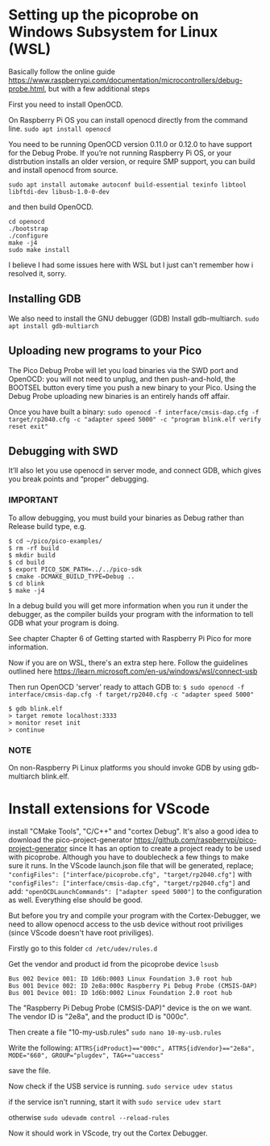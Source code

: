 # Setting up the picoprobe on Windows Subsystem for Linux (WSL)

Basically follow the online guide https://www.raspberrypi.com/documentation/microcontrollers/debug-probe.html, 
but with a few additional steps

First you need to install OpenOCD.

On Raspberry Pi OS you can install openocd directly from the command line.
```sudo apt install openocd```

You need to be running OpenOCD version 0.11.0 or 0.12.0 to have support for the Debug Probe. If you’re not running Raspberry Pi OS, or your distrbution installs an older version, or require SMP support, you can build and install openocd from source.

```sudo apt install automake autoconf build-essential texinfo libtool libftdi-dev libusb-1.0-0-dev```

and then build OpenOCD.
```git clone https://github.com/raspberrypi/openocd.git --branch rp2040 --depth=1 --no-single-branch
cd openocd
./bootstrap
./configure
make -j4
sudo make install
```

I believe I had some issues here with WSL but I just can't remember how i resolved it, sorry.

## Installing GDB

We also need to install the GNU debugger (GDB)
Install gdb-multiarch.
```sudo apt install gdb-multiarch```

## Uploading new programs to your Pico

The Pico Debug Probe will let you load binaries via the SWD port and OpenOCD: you will not need to unplug, and then push-and-hold, the BOOTSEL button every time you push a new binary to your Pico. Using the Debug Probe uploading new binaries is an entirely hands off affair.

Once you have built a binary:
```sudo openocd -f interface/cmsis-dap.cfg -f target/rp2040.cfg -c "adapter speed 5000" -c "program blink.elf verify reset exit"```

## Debugging with SWD
It’ll also let you use openocd in server mode, and connect GDB, which gives you break points and “proper” debugging.

### IMPORTANT
To allow debugging, you must build your binaries as Debug rather than Release build type, e.g.
```
$ cd ~/pico/pico-examples/
$ rm -rf build
$ mkdir build
$ cd build
$ export PICO_SDK_PATH=../../pico-sdk
$ cmake -DCMAKE_BUILD_TYPE=Debug ..
$ cd blink
$ make -j4
```
In a debug build you will get more information when you run it under the debugger, as the compiler builds your program with the information to tell GDB what your program is doing.

See chapter Chapter 6 of Getting started with Raspberry Pi Pico for more information.

Now if you are on WSL, there's an extra step here. Follow the guidelines outlined here https://learn.microsoft.com/en-us/windows/wsl/connect-usb 

Then run OpenOCD 'server' ready to attach GDB to:
```$ sudo openocd -f interface/cmsis-dap.cfg -f target/rp2040.cfg -c "adapter speed 5000"```

```
$ gdb blink.elf
> target remote localhost:3333
> monitor reset init
> continue
```
### NOTE
On non-Raspberry Pi Linux platforms you should invoke GDB by using gdb-multiarch blink.elf.

# Install extensions for VScode

install "CMake Tools", "C/C++" and "cortex Debug". It's also a good idea to download the pico-project-generator https://github.com/raspberrypi/pico-project-generator since It has an option to create a project ready to be used with picoprobe. Although you have to doublecheck a few things to make sure it runs. In the VScode launch.json file that will be generated, replace;
```"configFiles": ["interface/picoprobe.cfg", "target/rp2040.cfg"]```
with
```"configFiles": ["interface/cmsis-dap.cfg", "target/rp2040.cfg"]```
and add: 
```"openOCDLaunchCommands": ["adapter speed 5000"]```
to the configuration as well. Everything else should be good. 

But before you try and compile your program with the Cortex-Debugger, we need to allow openocd access to the usb device without root priviliges (since VScode doesn't have root priviliges). 

Firstly go to this folder
```cd /etc/udev/rules.d```

Get the vendor and product id from the picoprobe device
```lsusb```
```
Bus 002 Device 001: ID 1d6b:0003 Linux Foundation 3.0 root hub
Bus 001 Device 002: ID 2e8a:000c Raspberry Pi Debug Probe (CMSIS-DAP)
Bus 001 Device 001: ID 1d6b:0002 Linux Foundation 2.0 root hub
```
The "Raspberry Pi Debug Probe (CMSIS-DAP)" device is the on we want. The vendor ID is "2e8a", and
the product ID is "000c".

Then create a file "10-my-usb.rules"
```sudo nano 10-my-usb.rules```

Write the following:
```ATTRS{idProduct}=="000c", ATTRS{idVendor}=="2e8a", MODE="660", GROUP="plugdev", TAG+="uaccess"```

save the file. 

Now check if the USB service is running. 
```sudo service udev status```

if the service isn't running, start it with 
```sudo service udev start```

otherwise
```sudo udevadm control --reload-rules```

Now it should work in VScode, try out the Cortex Debugger.